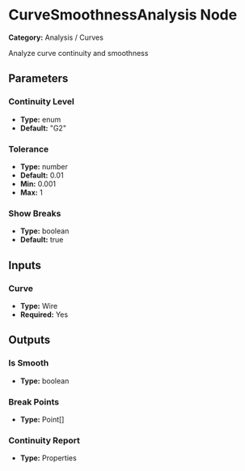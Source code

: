 
# CurveSmoothnessAnalysis Node

**Category:** Analysis / Curves

Analyze curve continuity and smoothness

## Parameters


### Continuity Level
- **Type:** enum
- **Default:** "G2"





### Tolerance
- **Type:** number
- **Default:** 0.01
- **Min:** 0.001
- **Max:** 1



### Show Breaks
- **Type:** boolean
- **Default:** true





## Inputs


### Curve
- **Type:** Wire
- **Required:** Yes



## Outputs


### Is Smooth
- **Type:** boolean



### Break Points
- **Type:** Point[]



### Continuity Report
- **Type:** Properties





